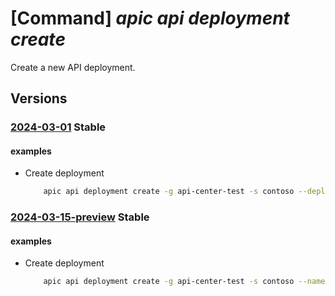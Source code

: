 # [Command] _apic api deployment create_

Create a new API deployment.

## Versions

### [2024-03-01](/Resources/mgmt-plane/L3N1YnNjcmlwdGlvbnMve30vcmVzb3VyY2Vncm91cHMve30vcHJvdmlkZXJzL21pY3Jvc29mdC5hcGljZW50ZXIvc2VydmljZXMve30vd29ya3NwYWNlcy97fS9hcGlzL3t9L2RlcGxveW1lbnRzL3t9/2024-03-01.xml) **Stable**

<!-- mgmt-plane /subscriptions/{}/resourcegroups/{}/providers/microsoft.apicenter/services/{}/workspaces/{}/apis/{}/deployments/{} 2024-03-01 -->

#### examples

- Create deployment
    ```bash
        apic api deployment create -g api-center-test -s contoso --deployment-id production --title "Production deployment" --description "Public cloud production deployment." --api-id echo-api --environment-id "/workspaces/default/environments/production" --definition-id "/workspaces/default/apis/echo-api/versions/2023-01-01/definitions/openapi"
    ```

### [2024-03-15-preview](/Resources/mgmt-plane/L3N1YnNjcmlwdGlvbnMve30vcmVzb3VyY2Vncm91cHMve30vcHJvdmlkZXJzL21pY3Jvc29mdC5hcGljZW50ZXIvc2VydmljZXMve30vd29ya3NwYWNlcy97fS9hcGlzL3t9L2RlcGxveW1lbnRzL3t9/2024-03-15-preview.xml) **Stable**

<!-- mgmt-plane /subscriptions/{}/resourcegroups/{}/providers/microsoft.apicenter/services/{}/workspaces/{}/apis/{}/deployments/{} 2024-03-15-preview -->

#### examples

- Create deployment
    ```bash
        apic api deployment create -g api-center-test -s contoso --name production --title "Production deployment" --description "Public cloud production deployment." --api echo-api --environmentId "/workspaces/default/environments/production" --definitionId "/workspaces/default/apis/echo-api/versions/2023-01-01/definitions/openapi"
    ```
